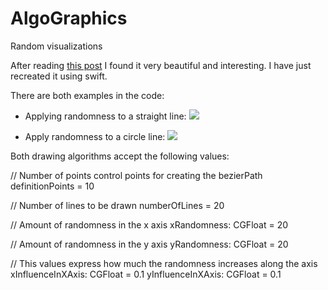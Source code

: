# AlgoGraphics
Random visualizations

After reading [this post](http://inconvergent.net/spurious-splines/) I found it very beautiful and interesting. 
I have just recreated it using swift.

There are both examples in the code:

- Applying randomness to a straight line:
![](https://github.com/victorBaro/AlgoGraphics/blob/master/Other%20Assets/definition%20points.png?raw=true)

- Apply randomness to a circle line:
![](https://github.com/victorBaro/AlgoGraphics/blob/master/Other%20Assets/XandYRandomness.png?raw=true)


Both drawing algorithms accept the following values:

// Number of points control points for creating the bezierPath
definitionPoints = 10

// Number of lines to be drawn
numberOfLines = 20

// Amount of randomness in the x axis
xRandomness: CGFloat = 20

// Amount of randomness in the y axis
yRandomness: CGFloat = 20

// This values express how much the randomness increases along the axis
xInfluenceInXAxis: CGFloat = 0.1
yInfluenceInXAxis: CGFloat = 0.1
